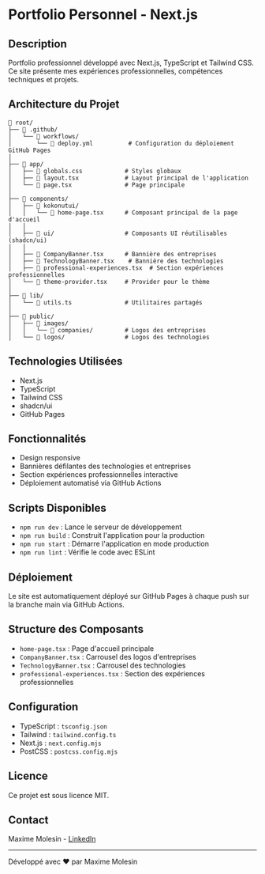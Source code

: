 

# Portfolio Personnel - Next.js

## Description
Portfolio professionnel développé avec Next.js, TypeScript et Tailwind CSS. Ce site présente mes expériences professionnelles, compétences techniques et projets.

## Architecture du Projet
```
📁 root/
├── 📁 .github/
│   └── 📁 workflows/
│       └── 📄 deploy.yml          # Configuration du déploiement GitHub Pages
│
├── 📁 app/
│   ├── 📄 globals.css            # Styles globaux
│   ├── 📄 layout.tsx             # Layout principal de l'application
│   └── 📄 page.tsx               # Page principale
│
├── 📁 components/
│   ├── 📁 kokonutui/
│   │   └── 📄 home-page.tsx      # Composant principal de la page d'accueil
│   │
│   ├── 📁 ui/                    # Composants UI réutilisables (shadcn/ui)
│   │
│   ├── 📄 CompanyBanner.tsx      # Bannière des entreprises
│   ├── 📄 TechnologyBanner.tsx    # Bannière des technologies
│   ├── 📄 professional-experiences.tsx  # Section expériences professionnelles
│   └── 📄 theme-provider.tsx     # Provider pour le thème
│
├── 📁 lib/
│   └── 📄 utils.ts               # Utilitaires partagés
│
├── 📁 public/
│   ├── 📁 images/
│   │   └── 📁 companies/         # Logos des entreprises
│   └── 📁 logos/                 # Logos des technologies
```

## Technologies Utilisées
- Next.js
- TypeScript
- Tailwind CSS
- shadcn/ui
- GitHub Pages

## Fonctionnalités
- Design responsive
- Bannières défilantes des technologies et entreprises
- Section expériences professionnelles interactive
- Déploiement automatisé via GitHub Actions

## Scripts Disponibles
- `npm run dev` : Lance le serveur de développement
- `npm run build` : Construit l'application pour la production
- `npm run start` : Démarre l'application en mode production
- `npm run lint` : Vérifie le code avec ESLint

## Déploiement
Le site est automatiquement déployé sur GitHub Pages à chaque push sur la branche main via GitHub Actions.

## Structure des Composants
- `home-page.tsx` : Page d'accueil principale
- `CompanyBanner.tsx` : Carrousel des logos d'entreprises
- `TechnologyBanner.tsx` : Carrousel des technologies
- `professional-experiences.tsx` : Section des expériences professionnelles

## Configuration
- TypeScript : `tsconfig.json`
- Tailwind : `tailwind.config.ts`
- Next.js : `next.config.mjs`
- PostCSS : `postcss.config.mjs`

## Licence
Ce projet est sous licence MIT.

## Contact
Maxime Molesin - [LinkedIn](https://www.linkedin.com/in/maximemolesin/)

---

Développé avec ❤️ par Maxime Molesin

